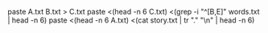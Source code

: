 paste A.txt B.txt > C.txt
paste <(head -n 6 C.txt) <(grep -i "^[B,E]" words.txt | head -n 6)
paste <(head -n 6 A.txt) <(cat story.txt | tr "." "\n" | head -n 6)

